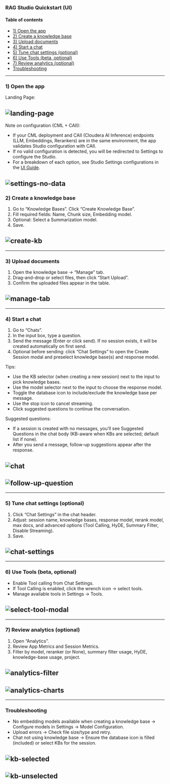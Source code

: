### RAG Studio Quickstart (UI)

#### Table of contents

- [1) Open the app](#1-open-the-app)
- [2) Create a knowledge base](#2-create-a-knowledge-base)
- [3) Upload documents](#3-upload-documents)
- [4) Start a chat](#4-start-a-chat)
- [5) Tune chat settings (optional)](#5-tune-chat-settings-optional)
- [6) Use Tools (beta, optional)](#6-use-tools-beta-optional)
- [7) Review analytics (optional)](#7-review-analytics-optional)
- [Troubleshooting](#troubleshooting)

---

### 1) Open the app

Landing Page:

## ![landing-page](images/landing-page.png)

Note on configuration (CML + CAII):

- If your CML deployment and CAII (Cloudera AI Inference) endpoints (LLM, Embeddings, Rerankers) are in the same environment, the app validates Studio configuration with CAII.
- If no valid configuration is detected, you will be redirected to Settings to configure the Studio.
- For a breakdown of each option, see Studio Settings configurations in the [UI Guide](rag-studio-ui-guide.md#studio-settings-configurations).

## ![settings-no-data](images/settings-studio-settings-no-data.png)

### 2) Create a knowledge base

1. Go to “Knowledge Bases”. Click “Create Knowledge Base”.
2. Fill required fields: Name, Chunk size, Embedding model.
3. Optional: Select a Summarization model.
4. Save.

## ![create-kb](images/rag-studio-kb-create-kb.png)

---

### 3) Upload documents

1. Open the knowledge base → “Manage” tab.
2. Drag-and-drop or select files, then click “Start Upload”.
3. Confirm the uploaded files appear in the table.

## ![manage-tab](images/rag-studio-kb-manage-page.png)

---

### 4) Start a chat

1. Go to “Chats”.
2. In the input box, type a question.
3. Send the message (Enter or click send). If no session exists, it will be created automatically on first send.
4. Optional before sending: click “Chat Settings” to open the Create Session modal and preselect knowledge base(s) and response model.

Tips:

- Use the KB selector (when creating a new session) next to the input to pick knowledge bases.
- Use the model selector next to the input to choose the response model.
- Toggle the database icon to include/exclude the knowledge base per message.
- Use the stop icon to cancel streaming.
- Click suggested questions to continue the conversation.

Suggested questions:

- If a session is created with no messages, you’ll see Suggested Questions in the chat body (KB-aware when KBs are selected; default list if none).
- After you send a message, follow-up suggestions appear after the response.

## ![chat](images/rag-studio-chats-page.png)

## ![follow-up-question](images/suggested-questions-follow-up.png)

---

### 5) Tune chat settings (optional)

1. Click “Chat Settings” in the chat header.
2. Adjust: session name, knowledge bases, response model, rerank model, max docs, and advanced options (Tool Calling, HyDE, Summary Filter, Disable Streaming).
3. Save.

## ![chat-settings](images/chat-settings-update.png)

---

### 6) Use Tools (beta, optional)

- Enable Tool calling from Chat Settings.
- If Tool Calling is enabled, click the wrench icon → select tools.
- Manage available tools in Settings → Tools.

## ![select-tool-modal](images/chat-select-tool-modal.png)

---

### 7) Review analytics (optional)

1. Open “Analytics”.
2. Review App Metrics and Session Metrics.
3. Filter by model, reranker (or None), summary filter usage, HyDE, knowledge-base usage, project.

## ![analytics-filter](images/rag-studio-analytics-page.png)

## ![analytics-charts](images/rag-studio-analytics-charts.png)

---

### Troubleshooting

- No embedding models available when creating a knowledge base → Configure models in Settings → Model Configuration.
- Upload errors → Check file size/type and retry.
- Chat not using knowledge base → Ensure the database icon is filled (included) or select KBs for the session.

## ![kb-selected](images/chat-input-kb-selected.png)

## ![kb-unselected](images/chat-input-kb-unselected.png)
